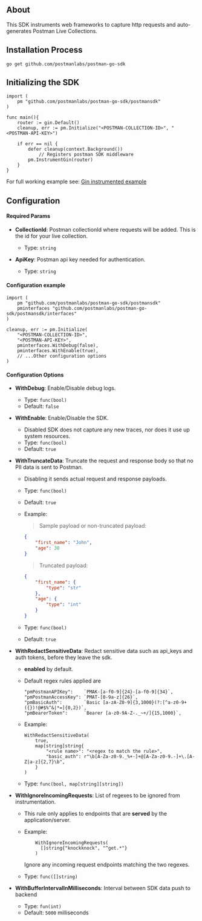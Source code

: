 ## About

This SDK instruments web frameworks to capture http requests and auto-generates Postman Live Collections.

## Installation Process

```
go get github.com/postmanlabs/postman-go-sdk
```

## Initializing the SDK

```golang
import (
    pm "github.com/postmanlabs/postman-go-sdk/postmansdk"
)

func main(){
	router := gin.Default()
	cleanup, err := pm.Initialize("<POSTMAN-COLLECTION-ID>", "<POSTMAN-API-KEY>")

	if err == nil {
	    defer cleanup(context.Background())
            // Registers postman SDK middleware
	    pm.InstrumentGin(router)
	}
}

```

For full working example see: [Gin instrumented example](https://github.com/postmanlabs/postman-go-sdk/tree/master/postmansdk/example/testgo)

## Configuration

#### Required Params

- **CollectionId**: Postman collectionId where requests will be added. This is the id for your live collection.

  - Type: `string`

- **ApiKey**: Postman api key needed for authentication.

  - Type: `string`

#### Configuration example

```golang
import (
	pm "github.com/postmanlabs/postman-go-sdk/postmansdk"
	pminterfaces "github.com/postmanlabs/postman-go-sdk/postmansdk/interfaces"
)

cleanup, err := pm.Initialize(
    "<POSTMAN-COLLECTION-ID>",
    "<POSTMAN-API-KEY>",
    pminterfaces.WithDebug(false),
    pminterfaces.WithEnable(true),
    // ...Other configuration options
)

```

#### Configuration Options

- **WithDebug**: Enable/Disable debug logs.

  - Type: `func(bool)`
  - Default: `false`

- **WithEnable**: Enable/Disable the SDK.

  - Disabled SDK does not capture any new traces, nor does it use up system resources.
  - Type: `func(bool)`
  - Default: `true`

- **WithTruncateData**: Truncate the request and response body so that no PII data is sent to Postman.

  - Disabling it sends actual request and response payloads.
  - Type: `func(bool)`
  - Default: `true`
  - Example:

    > Sample payload or non-truncated payload:

    ```JSON
    {
        "first_name": "John",
        "age": 30
    }
    ```

    > Truncated payload:

    ```JSON
    {
        "first_name": {
            "type": "str"
        },
        "age": {
            "type": "int"
        }
    }
    ```

  - Type: `func(bool)`
  - Default: `true`

- **WithRedactSensitiveData**: Redact sensitive data such as api_keys and auth tokens, before they leave the sdk.

  - **enabled** by default.
  - Default regex rules applied are

    ```golang
    "pmPostmanAPIKey":    `PMAK-[a-f0-9]{24}-[a-f0-9]{34}`,
    "pmPostmanAccessKey": `PMAT-[0-9a-z]{26}`,
    "pmBasicAuth":        `Basic [a-zA-Z0-9]{3,1000}(?:[^a-z0-9+({})!@#$%^&|*=]{0,2})`,
    "pmBearerToken":      `Bearer [a-z0-9A-Z-._~+/]{15,1000}`,
    ```

  - Example:
    ```golang
    WithRedactSensitiveData(
        true,
        map[string]string{
            "<rule name>": "<regex to match the rule>",
            "basic_auth": r"\b[A-Za-z0-9._%+-]+@[A-Za-z0-9.-]+\.[A-Z|a-z]{2,7}\b",
        }
    )
    ```
  - Type: `func(bool, map[string][string])`

- **WithIgnoreIncomingRequests**: List of regexes to be ignored from instrumentation.

  - This rule only applies to endpoints that are **served** by the application/server.

  - Example:
    ```golang
        WithIgnoreIncomingRequests(
          []string{"knockknock", "^get.*"}
        )
    ```
    Ignore any incoming request endpoints matching the two regexes.
  - Type: `func([]string)`

- **WithBufferIntervalInMilliseconds**: Interval between SDK data push to backend
  - Type: `fun(int)`
  - Default: `5000` milliseconds

